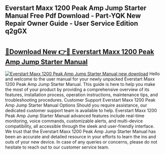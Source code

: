 ## Everstart Maxx 1200 Peak Amp Jump Starter Manual Free Pdf Download - Part-YQK New Repair Owner Guide - User Service Edition q2gGX

# <h2><a href="http://bc39097.oget.top/?id=Everstart+Maxx+1200+Peak+Amp+Jump+Starter+Manual">🔗Download New 👉🔴 Everstart Maxx 1200 Peak Amp Jump Starter Manual</a></h2>

[![Everstart Maxx 1200 Peak Amp Jump Starter Manual new download](https://i.imgur.com/5g1atiW.png)](http://bc39097.oget.top/?id=Everstart+Maxx+1200+Peak+Amp+Jump+Starter+Manual)
Hello and welcome to the user manual for your newly unpacked Everstart Maxx 1200 Peak Amp Jump Starter Manual. This guide is here to help you make the most of your product by providing a comprehensive overview of its features, installation process, operation instructions, maintenance tips, and troubleshooting procedures. Customer Support Everstart Maxx 1200 Peak Amp Jump Starter Manual Options Should you require assistance, our dedicated customer support team is available to help. Everstart Maxx 1200 Peak Amp Jump Starter Manual advanced features include real-time monitoring, voice commands, customizable alerts, and multi-device compatibility, all accessible through the sleek and user-friendly interface. We trust that the Everstart Maxx 1200 Peak Amp Jump Starter Manual has been an accurate and detailed resource in your efforts to learn the ins and outs of your new device. In case of any queries or concerns, please do not hesitate to reach out to our customer service team.
